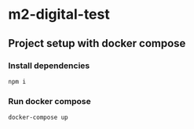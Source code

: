 # m2-digital-test

## Project setup with docker compose

### Install dependencies

```
npm i
```

### Run docker compose

```
docker-compose up
```
